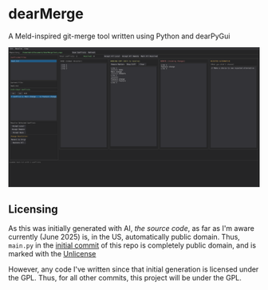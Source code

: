 # dearMerge

A Meld-inspired git-merge tool written using Python and dearPyGui

![Screenshot of the main app](./images/app_window.png)

## Licensing

As this was initially generated with AI, *the source code*, as far as I'm 
aware currently (June 2025) is, in the US, automatically public domain. Thus, `main.py` in the [initial
commit](https://raw.githubusercontent.com/StandingPadAnimations/dearMerge/ab484bcb4a5a0fb92a6ae491452252aa82f45b57/main.py) 
of this repo is completely public domain, and is marked with the [Unlicense](https://unlicense.org/)

However, any code I've written since that initial generation is licensed under
the GPL. Thus, for all other commits, this project will be under the GPL.
